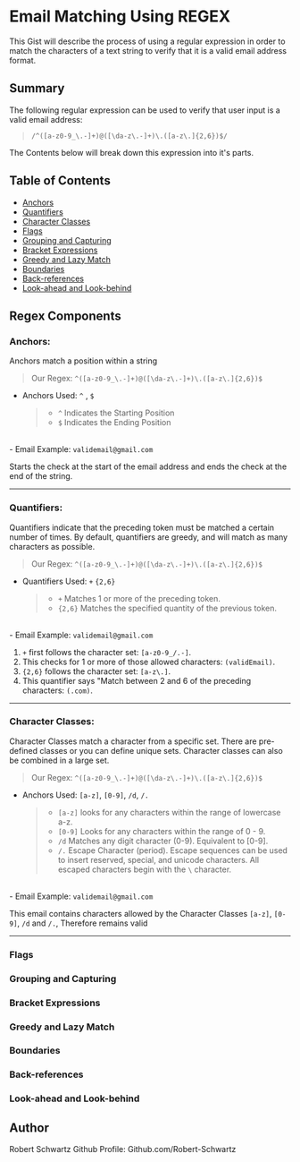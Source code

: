 # Email Matching Using REGEX

This Gist will describe the process of using a regular expression in order to match the characters of a text string to verify that it is a valid email address format.


## Summary

The following regular expression can be used to verify that user input is a valid email address:

>`/^([a-z0-9_\.-]+)@([\da-z\.-]+)\.([a-z\.]{2,6})$/`

The Contents below will break down this expression into it's parts.

## Table of Contents

- [Anchors](#anchors)
- [Quantifiers](#quantifiers)
- [Character Classes](#character-classes)
- [Flags](#flags)
- [Grouping and Capturing](#grouping-and-capturing)
- [Bracket Expressions](#bracket-expressions)
- [Greedy and Lazy Match](#greedy-and-lazy-match)
- [Boundaries](#boundaries)
- [Back-references](#back-references)
- [Look-ahead and Look-behind](#look-ahead-and-look-behind)

## Regex Components

### Anchors:


Anchors match a position within a string

> Our Regex:  `^([a-z0-9_\.-]+)@([\da-z\.-]+)\.([a-z\.]{2,6})$`

- Anchors Used: `^` , `$`
    >* `^` Indicates the Starting Position
    >* `$` Indicates the Ending Position



<br> - Email Example: `validemail@gmail.com`


Starts the check at the start of the email address and ends the check at the end of the string.

 ---


### Quantifiers:

  Quantifiers indicate that the preceding token must be matched a certain number of times.
  By default, quantifiers are greedy, and will match as many characters as possible.

> Our Regex:  `^([a-z0-9_\.-]+)@([\da-z\.-]+)\.([a-z\.]{2,6})$`

- Quantifiers Used: `+`  `{2,6}`
    >* `+` Matches 1 or more of the preceding token.
    >* `{2,6}` Matches the specified quantity of the previous token.

<br> - Email Example: `validemail@gmail.com`

1. `+` first follows the character set: `[a-z0-9_/.-]`.
2. This checks for 1 or more of those allowed characters: `(validEmail)`.
3. `{2,6}` follows the character set: `[a-z\.]`.
4. This quantifier says "Match between 2 and 6 of the preceding characters: `(.com)`.


 ---

### Character Classes:


Character Classes match a character from a specific set.  There are pre-defined classes or you can define unique sets.  Character classes can also be combined in a large set.

> Our Regex:  `^([a-z0-9_\.-]+)@([\da-z\.-]+)\.([a-z\.]{2,6})$`

- Anchors Used: `[a-z]`, `[0-9]`, `/d`, `/.`
    >* `[a-z]` looks for any characters within the range of lowercase a-z.
    >* `[0-9]` Looks for any characters within the range of 0 - 9.
     >* `/d` Matches any digit character (0-9). Equivalent to [0-9].
     >*  `/.`  Escape Character (period).  Escape sequences can be used to insert reserved, special, and unicode characters. All escaped characters begin with the `\` character.

<br> - Email Example: `validemail@gmail.com`

This email contains characters allowed by the Character Classes `[a-z]`, `[0-9]`, `/d` and `/.`, Therefore remains valid

 ---


### Flags

### Grouping and Capturing

### Bracket Expressions

### Greedy and Lazy Match

### Boundaries

### Back-references

### Look-ahead and Look-behind

## Author

Robert Schwartz
Github Profile:  Github.com/Robert-Schwartz
